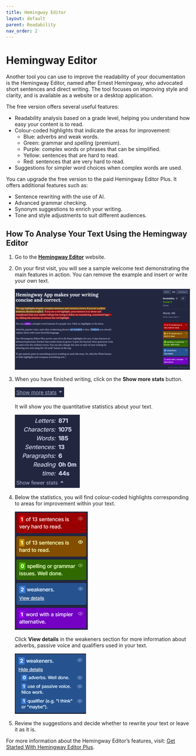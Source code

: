 ```yaml
---
title: Hemingway Editor
layout: default
parent: Readability
nav_order: 2
---
```


# Hemingway Editor

Another tool you can use to improve the readability of your documentation is the Hemingway Editor, named after Ernest Hemingway, who advocated short sentences and direct writing. The tool focuses on improving style and clarity, and is available as a website or a desktop application.

The free version offers several useful features:

* Readability analysis based on a grade level, helping you understand how easy your content is to read.
* Colour-coded highlights that indicate the areas for improvement:
   * Blue: adverbs and weak words.
   * Green: grammar and spelling (premium).
   * Purple: complex words or phrases that can be simplified.
   * Yellow: sentences that are hard to read.
   * Red: sentences that are very hard to read.
* Suggestions for simpler word choices when complex words are used. 

You can upgrade the free version to the paid Hemingway Editor Plus. It offers additional features such as:

* Sentence rewriting with the use of AI.
* Advanced grammar checking.
* Synonym suggestions to enrich your writing. 
* Tone and style adjustments to suit different audiences.

## How To Analyse Your Text Using the Hemingway Editor

1. Go to the [**Hemingway Editor**](https://hemingwayapp.com/) website.
2. On your first visit, you will see a sample welcome text demonstrating the main features in action. You can remove the example and insert or write your own text.

   [![hemingwaysample](../images/hemingwaysample.png "A screenshot of the Hemingway App editor. A passage is displayed with highlighted text: one sentence in yellow, one in red, and some words in blue, green, and purple. A readability grade is shown as Grade 8 on the right. Word count is 185.")](../images/hemingwaysample.png)

3. When you have finished writing, click on the **Show more stats** button. 
   
   [![hemingwaystats](../images/hemingwaystats.png "A button with the text Show more stats and a downward-pointing arrow next to it, suggesting that additional statistics can be viewed by clicking.")](../images/hemingwaystats.png)
   
   It will show you the quantitative statistics about your text.

   [![hemingwaystats2](../images/hemingwaystats2.png "A text box displays writing statistics: 871 letters, 1075 characters, 185 words, 13 sentences, 6 paragraphs, and a reading time of 44 seconds. Show fewer stats is clickable at the bottom.")](../images/hemingwaystats2.png)

4. Below the statistics, you will find colour-coded highlights corresponding to areas for improvement within your text.
   
   [![hemingwaycolor](../images/hemingwaycolor.png "A color-coded report with five sections showing writing analysis: 1 very hard sentence (red), 1 hard sentence (orange), no grammar issues (green), 2 weakeners (blue), and 1 simpler word alternative (purple).")](../images/hemingwaycolor.png)

   Click **View details** in the weakeners section for more information about adverbs, passive voice and qualifiers used in your text.

   [![hemingwayweak](../images/hemingwayweak.png "A screenshot of a feedback panel showing writing statistics: 2 weakeners; 0 adverbs with “Well done”; 1 use of passive voice with “Nice work”; 1 qualifier example given as I think or maybe.")](../images/hemingwayweak.png)

1. Review the suggestions and decide whether to rewrite your text or leave it as it is.

For more information about the Hemingway Editor’s features, visit: [Get Started With Hemingway Editor Plus](https://hemingwayapp.com/help).
